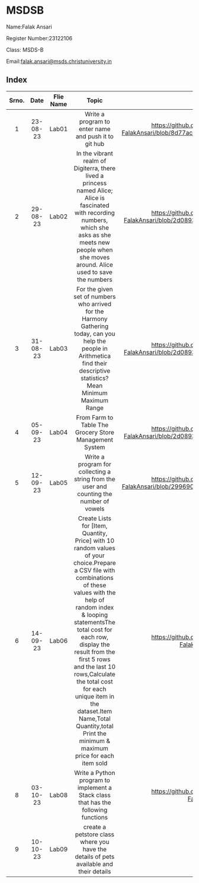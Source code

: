 # MSDSB 


Name:Falak Ansari

Register Number:23122106

Class: MSDS-B

Email:falak.ansari@msds.christuniversity.in

## Index
|Srno.|Date|Flie Name|Topic|Link|
|:------:|:------:|:------:|:------:|:------:|
|1|23-08-23|Lab01|Write a program to enter name and push it to git hub|https://github.com/falak105/MScDSB-MSD171-23122106-FalakAnsari/blob/8d77ac0b755b1474eb5103a0ec01ff7e204c334b/Lab01.ipynb|
|2|29-08-23|Lab02|In the vibrant realm of Digiterra, there lived a princess named Alice; Alice is fascinated with recording numbers, which she asks as she meets new people when she moves around. Alice used to save the numbers|https://github.com/falak105/MScDSB-MSD171-23122106-FalakAnsari/blob/2d08930ccaede720b9bbcfb838bfaa41550ff4bb/Lab02.ipynb|
|3|31-08-23|Lab03|For the given set of numbers who arrived for the Harmony Gathering today, can you help the people in Arithmetica find their descriptive statistics?Mean Minimum Maximum Range|https://github.com/falak105/MScDSB-MSD171-23122106-FalakAnsari/blob/2d08930ccaede720b9bbcfb838bfaa41550ff4bb/Lab03.ipynb|
|4|05-09-23|Lab04|From Farm to Table The Grocery Store Management System|https://github.com/falak105/MScDSB-MSD171-23122106-FalakAnsari/blob/2d08930ccaede720b9bbcfb838bfaa41550ff4bb/Lab04.ipynb|
|5|12-09-23|Lab05|Write a program for collecting a string from the user and counting the number of vowels|https://github.com/falak105/MScDSB-MSD171-23122106-FalakAnsari/blob/2996908ce2a9ac96c858c0e89d18c7f9c947ef06/Lab05.ipynb|
|6|14-09-23|Lab06|Create Lists for [Item, Quantity, Price] with 10 random values of your choice.Prepare a CSV file with combinations of these values with the help of random index & looping statementsThe total cost for each row, display the result from the first 5 rows and the last 10 rows,Calculate the total cost for each unique item in the dataset.Item Name,Total Quantity,total Print the minimum & maximum price for each item sold|https://github.com/falak105/MScDSB-MSD171-23122106-FalakAnsari/blob/main/Lab6/Lab06.ipynb|
|8|03-10-23|Lab08|Write a Python program to implement a Stack class that has the following functions|https://github.com/falak105/MScDSB-MSD171-23122106-FalakAnsari/blob/main/Lab08.ipynb|
|9|10-10-23|Lab09|create a petstore class where you have the details of pets available and their details|[lab09]|https://github.com/falak105/MScDSB-MSD171-23122106-FalakAnsari/tree/main/LAB09|